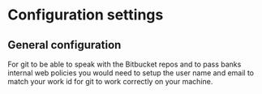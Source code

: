 # Configuration settings

## General configuration

For git to be able to speak with the Bitbucket repos and to pass banks internal web policies you would need to setup the user name and email to match your work id for git to work correctly on your machine.

